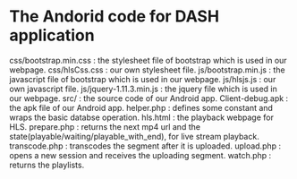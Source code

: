 # The Andorid code for DASH application
css/bootstrap.min.css   : the stylesheet file of bootstrap which is used in our webpage.
css/hlsCss.css          : our own stylesheet file.
js/bootstrap.min.js     : the javascript file of bootstrap which is used in our webpage.
js/hlsjs.js             : our own javascript file.
js/jquery-1.11.3.min.js : the jquery file which is used in our webpage.
src/                    : the source code of our Android app.
Client-debug.apk        : the apk file of our Android app.
helper.php              : defines some constant and wraps the basic databse operation.
hls.html                : the playback webpage for HLS.
prepare.php             : returns the next mp4 url and the state(playable/waiting/playable_with_end), for live stream playback.
transcode.php           : transcodes the segment after it is uploaded.
upload.php              : opens a new session and receives the uploading segment.
watch.php               : returns the playlists.
